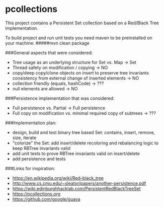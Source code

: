 # pcollections

This project contains a Persistent Set collection based on a Red/Black Tree implementation. 

To build project and run unit tests you need maven to be preinstalled on your machine:
#####mvn clean package

###General aspects that were considered:
  - Tree usage as an underlying structure for Set vs. Map -> Set
  - Thread safety on modification / copying -> NO
  - copy/deep copy/clone objects on insert to preserve tree invariants consistency from external change of inserted elements -> NO
  - collection friendly (equals, hashCode) -> ???
  - null elements are allowed -> NO

###Persistence implementation that was considered:
  - Full persistence vs. Partial -> Full persistence
  - Full copy on modification vs. minimal required copy of subtrees -> ???
  
###Implementation plan:
  - design, build and test binary tree based Set: contains, insert, remove, size, iterate
  - "colorize" the Set: add insert/delete recoloring and rebalancing logic to keep RBTree invariants valid
  - add unit tests to prove RBTree invariants valid on insert/delete  
  - add persistence and tests   
      
###Links for inspiration:
  - https://en.wikipedia.org/wiki/Red–black_tree
  - http://www.cs.cmu.edu/~sleator/papers/another-persistence.pdf
  - https://wiki.edinburghhacklab.com/PersistentRedBlackTreeSet
  - https://pcollections.org
  - https://github.com/google/guava
 
 

